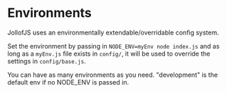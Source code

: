 # Environments

JollofJS uses an environmentally extendable/overridable config system.


Set the environment by passing in `NODE_ENV=myEnv node index.js` and as long as a `myEnv.js` file exists in `config/`, it will be used to override the settings in `config/base.js`.

You can have as many environments as you need.
"development" is the default env if no NODE_ENV is passed in.